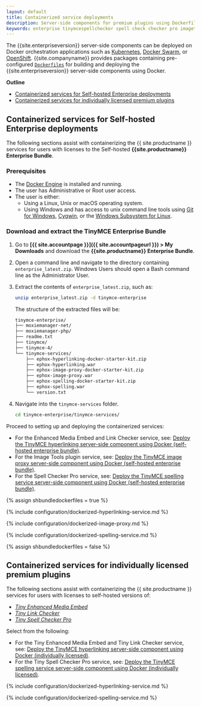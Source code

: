 ```yaml
---
layout: default
title: Containerized service deployments
description: Server-side components for premium plugins using Dockerfiles
keywords: enterprise tinymcespellchecker spell check checker pro imagetools server
---
```


The {{site.enterpriseversion}} server-side components can be deployed on Docker orchestration applications such as [Kubernetes](https://kubernetes.io/), [Docker Swarm](https://docs.docker.com/engine/swarm/), or [OpenShift](https://www.openshift.com/). {{site.companyname}} provides packages containing pre-configured [`Dockerfiles`](https://docs.docker.com/engine/reference/builder/) for building and deploying the {{site.enterpriseversion}} server-side components using Docker.

**Outline**

- [Containerized services for Self-hosted Enterprise deployments](#containerizedservicesforself-hostedenterprisedeployments)
- [Containerized services for individually licensed premium plugins](#containerizedservicesforindividuallylicensedpremiumplugins)


## Containerized services for Self-hosted Enterprise deployments

The following sections assist with containerizing the {{ site.productname }} services for users with licenses to the Self-hosted **{{site.productname}} Enterprise Bundle**.

### Prerequisites

* The [Docker Engine](https://docs.docker.com/engine/docker-overview/) is installed and running.
* The user has Administrative or Root user access.
* The user is either:
  * Using a Linux, Unix or macOS operating system.
  * Using Windows and has access to unix command line tools using [Git for Windows](https://gitforwindows.org/), [Cygwin](https://www.cygwin.com/), or the [Windows Subsystem for Linux](https://docs.microsoft.com/en-us/windows/wsl/install-win10).

### Download and extract the TinyMCE Enterprise Bundle

1. Go to **[{{ site.accountpage }}]({{ site.accountpageurl }}) > My Downloads** and download the **{{site.productname}} Enterprise Bundle**.
2. Open a command line and navigate to the directory containing `enterprise_latest.zip`. Windows Users should open a Bash command line as the Administrator User.
3. Extract the contents of `enterprise_latest.zip`, such as:

    ```sh
    unzip enterprise_latest.zip -d tinymce-enterprise
    ```
    The structure of the extracted files will be:
    ```sh
    tinymce-enterprise/
    ├── moxiemanager-net/
    ├── moxiemanager-php/
    ├── readme.txt
    ├── tinymce/
    ├── tinymce-4/
    └── tinymce-services/
        ├── ephox-hyperlinking-docker-starter-kit.zip
        ├── ephox-hyperlinking.war
        ├── ephox-image-proxy-docker-starter-kit.zip
        ├── ephox-image-proxy.war
        ├── ephox-spelling-docker-starter-kit.zip
        ├── ephox-spelling.war
        └── version.txt
    ```

4. Navigate into the `tinymce-services` folder.

    ```sh
    cd tinymce-enterprise/tinymce-services/
    ```

Proceed to setting up and deploying the containerized services:

- For the Enhanced Media Embed and Link Checker service, see: [Deploy the TinyMCE hyperlinking server-side component using Docker (self-hosted enterprise bundle)](#deploythetinymcehyperlinkingserver-sidecomponentusingdockerself-hostedenterprisebundle).
- For the Image Tools plugin service, see: [Deploy the TinyMCE image proxy server-side component using Docker (self-hosted enterprise bundle)](#deploythetinymceimageproxyserver-sidecomponentusingdockerself-hostedenterprisebundle).
- For the Spell Checker Pro service, see: [Deploy the TinyMCE spelling service server-side component using Docker (self-hosted enterprise bundle)](#deploythetinymcespellingserviceserver-sidecomponentusingdockerself-hostedenterprisebundle).

{% assign shbundledockerfiles = true %}

{% include configuration/dockerized-hyperlinking-service.md %}

{% include configuration/dockerized-image-proxy.md %}

{% include configuration/dockerized-spelling-service.md %}

{% assign shbundledockerfiles = false %}

## Containerized services for individually licensed premium plugins

The following sections assist with containerizing the {{ site.productname }} services for users with licenses to self-hosted versions of:

* [_Tiny Enhanced Media Embed_](https://apps.tiny.cloud/products/enhanced-media-embed/)
* [_Tiny Link Checker_](https://apps.tiny.cloud/products/link-checker/)
* [_Tiny Spell Checker Pro_](https://apps.tiny.cloud/products/spell-checker-pro/)

Select from the following:

- For the Tiny Enhanced Media Embed and Tiny Link Checker service, see: [Deploy the TinyMCE hyperlinking server-side component using Docker (individually licensed)](#deploythetinymcehyperlinkingserver-sidecomponentusingdockerindividuallylicensed).
- For the Tiny Spell Checker Pro service, see: [Deploy the TinyMCE spelling service server-side component using Docker (individually licensed)](#deploythetinymcespellingserviceserver-sidecomponentusingdockerindividuallylicensed).

{% include configuration/dockerized-hyperlinking-service.md %}

{% include configuration/dockerized-spelling-service.md %}